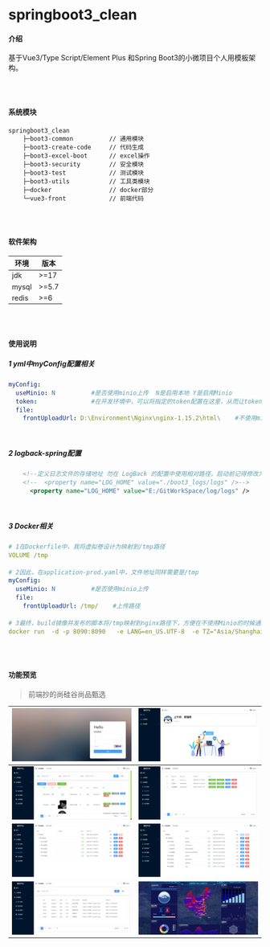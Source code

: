 # springboot3_clean

#### 介绍
基于Vue3/Type Script/Element Plus 和Spring Boot3的小微项目个人用模板架构。

<br/><br/>

#### 系统模块

```cmd
springboot3_clean
    ├─boot3-common 			// 通用模块
    ├─boot3-create-code		// 代码生成
    ├─boot3-excel-boot		// excel操作
    ├─boot3-security		// 安全模块
    ├─boot3-test			// 测试模块
    ├─boot3-utils			// 工具类模块
    ├─docker				// docker部分
    └─vue3-front			// 前端代码
```

<br/><br/>

#### 软件架构

| 环境  | 版本  |
| ----- | ----- |
| jdk   | >=17  |
| mysql | >=5.7 |
| redis | >=6   |

<br/><br/>



#### 使用说明

##### 1 yml中myConfig配置相关

```yaml
myConfig:
  useMinio: N          #是否使用minio上传  N是启用本地 Y是启用Minio
  token: 			   #在开发环境中，可以将指定的token配置在这里，从而让token永不过期，但prod环境需要删除该配置
  file:
    frontUploadUrl: D:\Environment\Nginx\nginx-1.15.2\html\    #不使用minio时候的上传路径
```

<br>

##### 2 logback-spring配置

```xml
    <!--定义日志文件的存储地址 勿在 LogBack 的配置中使用相对路径，启动前记得修改为自己的位置-->
    <!--  <property name="LOG_HOME" value="./boot3_logs/logs" />-->
      <property name="LOG_HOME" value="E:/GitWorkSpace/log/logs" />
```

<br>

##### 3 Docker相关

```yml
# 1在Dockerfile中，我将虚拟卷设计为映射到/tmp路径
VOLUME /tmp

# 2因此，在application-prod.yaml中，文件地址同样需要是/tmp
myConfig:
  useMinio: N          #是否使用minio上传
  file:
    frontUploadUrl: /tmp/    #上传路径
    
# 3最终，build镜像并发布的脚本将/tmp映射到nginx路径下，方便在不使用Minio的时候通过地址访问图片
docker run  -d -p 8090:8090   -e LANG=en_US.UTF-8  -e TZ="Asia/Shanghai"  -v /usr/local/nginx/html:/tmp boot3.jar:1.1
```

<br/><br/>

#### 功能预览

> 前端抄的尚硅谷尚品甄选

| ![](./imgs/index1.png) | ![./imgs/index.png](./imgs/index2.png) |
| ---------------------- | -------------------------------------- |
| ![](./imgs/index3.png) | ![](./imgs/index4.png)                 |
| ![](./imgs/index5.png) | ![](./imgs/index6.png)                 |
| ![](./imgs/index7.png) | ![](./imgs/index8.png)                 |

